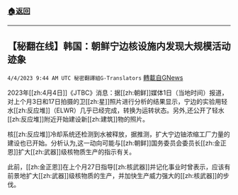 ###  [:house:返回](README.md)
---


## 【秘翻在线】韩国：朝鲜宁边核设施内发现大规模活动迹象
`4/4/2023 9:44 AM UTC 秘密翻譯組G-Translators` [轉載自GNews](https://gnews.org/articles/1070784)

        

2023年[[zh:4月4日]]《JTBC》消息：据[[zh:朝鲜]]媒体1日（当地时间）报道，对上个月3日和17日拍摄的卫[[zh:星]]照片进行分析的结果显示，宁边的实验用轻水[[zh:反应堆]]（ELWR）几乎已经完成，转换为运转状态。另外,还公开了轻水[[zh:反应堆]]附近开始建设新[[zh:建筑]]物的照片。

核[[zh:反应堆]]冷却系统还检测到水被释放，据推测，扩大宁边铀浓缩工厂力量的建设也已开始。分析认为,这一动向可能与[[zh:朝鲜]]国务委员会委员长[[zh:金正恩]]扩大[[zh:武器]]级核物质生产的指示有关。

此前，[[zh:金正恩]]在上个月27日指导[[zh:核武器]]并记化事业时曾表示，应该有前景地扩大[[zh:武器]]级核物质的生产，并加快生产威力强大的[[zh:核武器]]的步伐。
